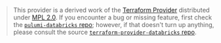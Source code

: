> This provider is a derived work of the [Terraform Provider](https://github.com/databricks/terraform-provider-databricks)
> distributed under [MPL 2.0](https://www.mozilla.org/en-US/MPL/2.0/). If you encounter a bug or missing feature,
> first check the [`pulumi-databricks` repo](https://github.com/pulumi/pulumi-databricks/issues); however, if that doesn't turn up anything,
> please consult the source [`terraform-provider-databricks` repo](https://github.com/databricks/terraform-provider-databricks/issues).